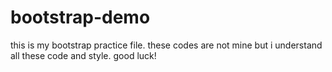 # bootstrap-demo

this is my bootstrap practice file.
these codes are not mine but i understand all these code and style.
good luck!
